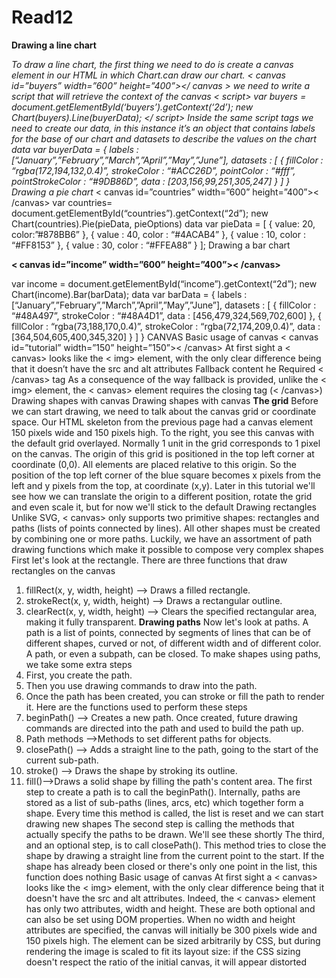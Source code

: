 # Read12

**Drawing a line chart**

*To draw a line chart, the first thing we need to do is create a canvas element in our HTML in which Chart.can draw our chart. < canvas id=”buyers” width=”600” height=”400”></ canvas > we need to write a script that will retrieve the context of the canvas < script> var buyers = document.getElementById(‘buyers’).getContext(‘2d’); new Chart(buyers).Line(buyerData); </ script> Inside the same script tags we need to create our data, in this instance it’s an object that contains labels for the base of our chart and datasets to describe the values on the chart data var buyerData = { labels : [“January”,”February”,”March”,”April”,”May”,”June”], datasets : [ { fillColor : “rgba(172,194,132,0.4)”, strokeColor : “#ACC26D”, pointColor : “#fff”, pointStrokeColor : “#9DB86D”, data : [203,156,99,251,305,247] } ] } Drawing a pie chart*
< canvas id=”countries” width=”600” height=”400”>< /canvas>
var countries= document.getElementById(“countries”).getContext(“2d”); new Chart(countries).Pie(pieData, pieOptions)
data var pieData = [ { value: 20, color:”#878BB6” }, { value : 40, color : “#4ACAB4” }, { value : 10, color : “#FF8153” }, { value : 30, color : “#FFEA88” } ];
Drawing a bar chart


**< canvas id=”income” width=”600” height=”400”>< /canvas>**

var income = document.getElementById(“income”).getContext(“2d”); new Chart(income).Bar(barData);
data var barData = { labels : [“January”,”February”,”March”,”April”,”May”,”June”], datasets : [ { fillColor : “#48A497”, strokeColor : “#48A4D1”, data : [456,479,324,569,702,600] }, { fillColor : “rgba(73,188,170,0.4)”, strokeColor : “rgba(72,174,209,0.4)”, data : [364,504,605,400,345,320] }
] }
CANVAS
Basic usage of canvas < canvas id=”tutorial” width=”150” height=”150”>< /canvas> At first sight a < canvas> looks like the < img> element, with the only clear difference being that it doesn’t have the src and alt attributes
Fallback content he 
Required < /canvas> tag As a consequence of the way fallback is provided, unlike the < img> element, the < canvas> element requires the closing tag (< /canvas>)
Drawing shapes with canvas 
Drawing shapes with canvas
 **The grid**
 Before we can start drawing, we need to talk about the canvas grid or coordinate space. Our HTML skeleton from the previous page had a canvas element 150 pixels wide and 150 pixels high. To the right, you see this canvas with the default grid overlayed. Normally 1 unit in the grid corresponds to 1 pixel on the canvas. The origin of this grid is positioned in the top left corner at coordinate (0,0). All elements are placed relative to this origin. So the position of the top left corner of the blue square becomes x pixels from the left and y pixels from the top, at coordinate (x,y). Later in this tutorial we'll see how we can translate the origin to a different position, rotate the grid and even scale it, but for now we'll stick to the default
 Drawing rectangles
 Unlike SVG, < canvas> only supports two primitive shapes: rectangles and paths (lists of points connected by lines). All other shapes must be created by combining one or more paths. Luckily, we have an assortment of path drawing functions which make it possible to compose very complex shapes
 First let's look at the rectangle. There are three functions that draw rectangles on the canvas
1. fillRect(x, y, width, height) --> Draws a filled rectangle.
2. strokeRect(x, y, width, height) --> Draws a rectangular outline.
3. clearRect(x, y, width, height) --> Clears the specified rectangular area, making it fully transparent.
 **Drawing paths**
 Now let's look at paths. A path is a list of points, connected by segments of lines that can be of different shapes, curved or not, of different width and of different color. A path, or even a subpath, can be closed. To make shapes using paths, we take some extra steps
1. First, you create the path.
2. Then you use drawing commands to draw into the path.
3. Once the path has been created, you can stroke or fill the path to render it.
 Here are the functions used to perform these steps
1. beginPath() --> Creates a new path. Once created, future drawing commands are directed into the path and used to build the path up.
2. Path methods -->Methods to set different paths for objects.
3. closePath() --> Adds a straight line to the path, going to the start of the current sub-path.
4. stroke() --> Draws the shape by stroking its outline.
5. fill()-->Draws a solid shape by filling the path's content area.
 The first step to create a path is to call the beginPath(). Internally, paths are stored as a list of sub-paths (lines, arcs, etc) which together form a shape. Every time this method is called, the list is reset and we can start drawing new shapes
The second step is calling the methods that actually specify the paths to be drawn. We'll see these shortly
 The third, and an optional step, is to call closePath(). This method tries to close the shape by drawing a straight line from the current point to the start. If the shape has already been closed or there's only one point in the list, this function does nothing
 Basic usage of canvas
 At first sight a < canvas> looks like the < img> element, with the only clear difference being that it doesn't have the src and alt attributes. Indeed, the < canvas> element has only two attributes, width and height. These are both optional and can also be set using DOM properties. When no width and height attributes are specified, the canvas will initially be 300 pixels wide and 150 pixels high. The element can be sized arbitrarily by CSS, but during rendering the image is scaled to fit its layout size: if the CSS sizing doesn't respect the ratio of the initial canvas, it will appear distorted